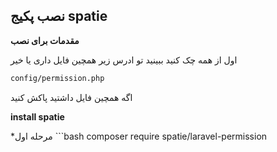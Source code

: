 ## نصب پکیج spatie

__مقدمات برای نصب__

اول از همه چک کنید ببینید تو ادرس زیر همچین فایل داری یا خیر 
```bash
config/permission.php
```



اگه همچین فایل داشتید پاکش کنید

__install spatie__

*مرحله اول
‍```bash
 composer require spatie/laravel-permission
 ```

